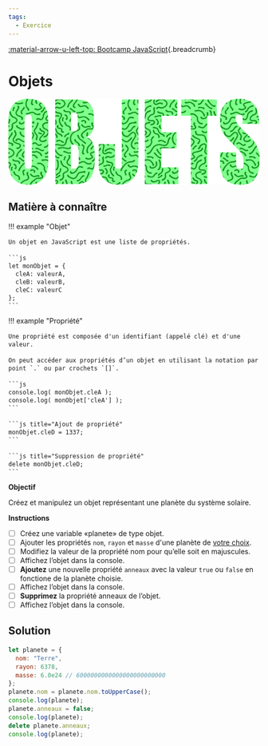 ```yaml
---
tags:
  - Exercice
---
```


[:material-arrow-u-left-top: Bootcamp JavaScript](./js-bootcamp.md){.breadcrumb}

# Objets

![](../assets/images/objets_banner.png)

## Matière à connaître

!!! example "Objet"

    Un objet en JavaScript est une liste de propriétés.

    ```js
    let monObjet = {
      cleA: valeurA,
      cleB: valeurB,
      cleC: valeurC
    };
    ```

!!! example "Propriété"

    Une propriété est composée d'un identifiant (appelé clé) et d'une valeur.

    On peut accéder aux propriétés d’un objet en utilisant la notation par point `.` ou par crochets `[]`.

    ```js
    console.log( monObjet.cleA );
    console.log( monObjet['cleA'] );
    ```

    ```js title="Ajout de propriété"
    monObjet.cleD = 1337;
    ```

    ```js title="Suppression de propriété"
    delete monObjet.cleD;
    ```

**Objectif**

Créez et manipulez un objet représentant une planète du système solaire.

**Instructions**

* [ ] Créez une variable «planete» de type objet.
* [ ] Ajouter les propriétés  `nom`, `rayon` et `masse` d'une planète de [votre choix](https://sites.uni.edu/morgans/astro/course/Notes/section4/planets1.html).
* [ ] Modifiez la valeur de la propriété nom pour qu’elle soit en majuscules.
* [ ] Affichez l’objet dans la console.
* [ ] **Ajoutez** une nouvelle propriété `anneaux` avec la valeur `true` ou `false` en fonctione de la planète choisie.
* [ ] Affichez l’objet dans la console.
* [ ] **Supprimez** la propriété anneaux de l’objet.
* [ ] Affichez l’objet dans la console.

## Solution

```js
let planete = {
  nom: "Terre",
  rayon: 6378,
  masse: 6.0e24 // 6000000000000000000000000
};
planete.nom = planete.nom.toUpperCase();
console.log(planete);
planete.anneaux = false;
console.log(planete);
delete planete.anneaux;
console.log(planete);
```
